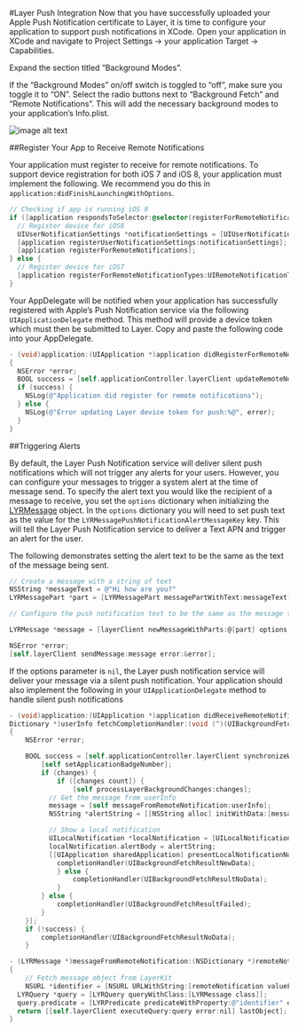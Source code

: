 #Layer Push Integration
Now that you have successfully uploaded your Apple Push Notification certificate to Layer, it is time to configure your application to support push notifications in XCode. Open your application in XCode and navigate to Project Settings → your application Target → Capabilities.

Expand the section titled “Background Modes”.

If the “Background Modes” on/off switch is toggled to “off”, make sure you toggle it to “ON”. Select the radio buttons next to “Background Fetch” and “Remote Notifications”. This will add the necessary background modes to your application’s Info.plist.

![image alt text](ios-push-xcode-background.jpg)

##Register Your App to Receive Remote Notifications

Your application must register to receive for remote notifications. To support device registration for both iOS 7 and iOS 8, your application must implement the following. We recommend you do this in  `application:didFinishLaunchingWithOptions`.

```objective-c
// Checking if app is running iOS 8
if ([application respondsToSelector:@selector(registerForRemoteNotifications)]) {
  // Register device for iOS8
  UIUserNotificationSettings *notificationSettings = [UIUserNotificationSettings settingsForTypes:UIUserNotificationTypeAlert | UIUserNotificationTypeBadge | UIUserNotificationTypeSound categories:nil];
  [application registerUserNotificationSettings:notificationSettings];
  [application registerForRemoteNotifications];
} else {
  // Register device for iOS7
  [application registerForRemoteNotificationTypes:UIRemoteNotificationTypeAlert | UIRemoteNotificationTypeSound | UIRemoteNotificationTypeBadge];
}
```

Your AppDelegate will be notified when your application has successfully registered with Apple’s Push Notification service via the following `UIApplicationDelegate` method. This method will provide a device token which must then be submitted to Layer. Copy and paste the following code into your AppDelegate.

```objective-c
- (void)application:(UIApplication *)application didRegisterForRemoteNotificationsWithDeviceToken:(NSData *)deviceToken
{
  NSError *error;
  BOOL success = [self.applicationController.layerClient updateRemoteNotificationDeviceToken:deviceToken error:&error];
  if (success) {
    NSLog(@"Application did register for remote notifications");
  } else {
    NSLog(@"Error updating Layer device token for push:%@", error);
  }
}
```

##Triggering Alerts

By default, the Layer Push Notification service will deliver silent push notifications which will not trigger any alerts for your users. However, you can configure your messages to trigger a system alert at the time of message send. To specify the alert text you would like the recipient of a message to receive, you set the `options` dictionary when initializing the [LYRMessage](/docs/api/ios#lyrmessage) object.  In the `options` dictionary you will need to set push text as the value for the `LYRMessagePushNotificationAlertMessageKey` key. This will tell the Layer Push Notification service to deliver a Text APN and trigger an alert for the user.

The following demonstrates setting the alert text to be the same as the text of the message being sent.

```objective-c
// Create a message with a string of text
NSString *messageText = @"Hi how are you?"
LYRMessagePart *part = [LYRMessagePart messagePartWithText:messageText];

// Configure the push notification text to be the same as the message text

LYRMessage *message = [layerClient newMessageWithParts:@[part] options:@{LYRMessagePushNotificationAlertMessageKey: messageText} error:nil];

NSError *error;
[self.layerClient sendMessage:message error:&error];
```

If the options parameter is `nil`, the Layer push notification service will deliver your message via a silent push notification. Your application should also implement the following in your `UIApplicationDelegate` method to handle silent push notifications

```objective-c
- (void)application:(UIApplication *)application didReceiveRemoteNotification:(NS
Dictionary *)userInfo fetchCompletionHandler:(void (^)(UIBackgroundFetchResult))completionHandler
{
    NSError *error;

    BOOL success = [self.applicationController.layerClient synchronizeWithRemoteNotification:userInfo completion:^(NSArray *changes, NSError *error) {
        [self setApplicationBadgeNumber];
        if (changes) {
            if ([changes count]) {
                [self processLayerBackgroundChanges:changes];
          // Get the message from userInfo
          message = [self messageFromRemoteNotification:userInfo];
          NSString *alertString = [[NSString alloc] initWithData:[message.parts[0] data] encoding:NSUTF8StringEncoding];

          // Show a local notification
          UILocalNotification *localNotification = [UILocalNotification new];
          localNotification.alertBody = alertString;
          [[UIApplication sharedApplication] presentLocalNotificationNow:localNotification];
            completionHandler(UIBackgroundFetchResultNewData);
            } else {
                completionHandler(UIBackgroundFetchResultNoData);
            }
        } else {
            completionHandler(UIBackgroundFetchResultFailed);
        }
    }];
    if (!success) {
        completionHandler(UIBackgroundFetchResultNoData);
    }

- (LYRMessage *)messageFromRemoteNotification:(NSDictionary *)remoteNotification
{
    // Fetch message object from LayerKit
    NSURL *identifier = [NSURL URLWithString:[remoteNotification valueForKeyPath:@"layer.message_identifier"]];
  LYRQuery *query = [LYRQuery queryWithClass:[LYRMessage class]];
  query.predicate = [LYRPredicate predicateWithProperty:@"identifier" operator:LYRPredicateOperatorIsEqualTo value:identifier];
  return [[self.layerClient executeQuery:query error:nil] lastObject];
}
```
